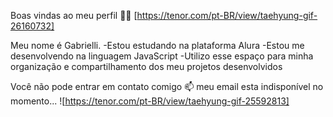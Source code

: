 Boas vindas ao meu perfil 💙💙
[https://tenor.com/pt-BR/view/taehyung-gif-26160732]

Meu nome é Gabrielli.
-Estou estudando na plataforma Alura
-Estou me desenvolvendo na linguagem JavaScript
-Utilizo esse espaço para minha organização e compartilhamento dos meu projetos desenvolvidos

Você não pode entrar em contato comigo 📫
meu email esta indisponível no momento...
![https://tenor.com/pt-BR/view/taehyung-gif-25592813]
